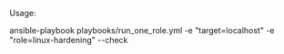 Usage:

ansible-playbook playbooks/run_one_role.yml -e "target=localhost" -e "role=linux-hardening" --check

